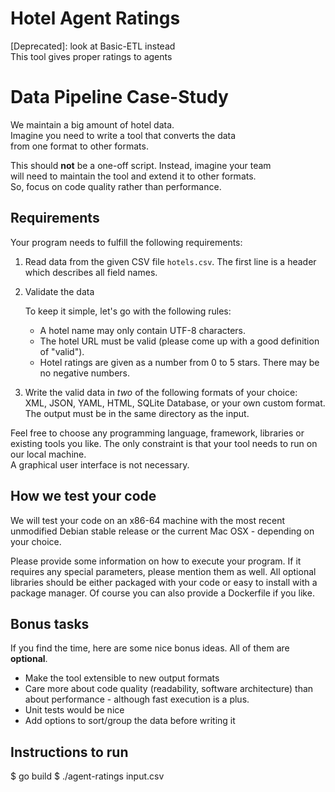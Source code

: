 # Hotel Agent Ratings
[Deprecated]: look at Basic-ETL instead  
This tool gives proper ratings to agents

# Data Pipeline Case-Study


We maintain a big amount of hotel data.  
Imagine you need to write a tool that converts the data  
from one format to other formats.

This should **not** be a one-off script. Instead, imagine your team  
will need to maintain the tool and extend it to other formats.  
So, focus on code quality rather than performance.

## Requirements

Your program needs to fulfill the following requirements:

1. Read data from the given CSV file `hotels.csv`. The first line is a header
which describes all field names.

2. Validate the data

   To keep it simple, let's go with the following rules:

   - A hotel name may only contain UTF-8 characters.
   - The hotel URL must be valid (please come up with a good definition of "valid").
   - Hotel ratings are given as a number from 0 to 5 stars. There may be no negative numbers.

3. Write the valid data in *two* of the following formats of your choice:  
XML, JSON, YAML, HTML, SQLite Database, or your own custom format.  
The output must be in the same directory as the input.

Feel free to choose any programming language, framework, libraries or existing tools you like.
The only constraint is that your tool needs to run on our local machine.  
A graphical user interface is not necessary.

## How we test your code

We will test your code on an x86-64 machine with the most recent unmodified
Debian stable release or the current Mac OSX - depending on your choice.

Please provide some information on how to execute your program. If it requires
any special parameters, please mention them as well. All optional libraries
should be either packaged with your code or easy to install with a package
manager. Of course you can also provide a Dockerfile if you like.

## Bonus tasks

If you find the time, here are some nice bonus ideas. All of them are **optional**.

- Make the tool extensible to new output formats
- Care more about code quality (readability, software architecture)
than about performance - although fast execution is a plus.
- Unit tests would be nice
- Add options to sort/group the data before writing it


## Instructions to run
$ go build
$ ./agent-ratings input.csv

